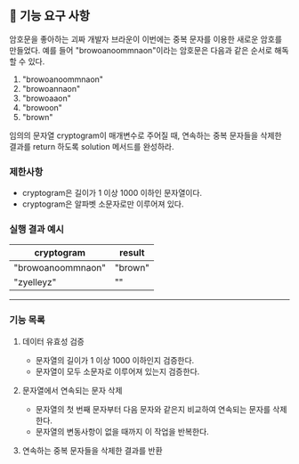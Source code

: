 ## 🚀 기능 요구 사항

암호문을 좋아하는 괴짜 개발자 브라운이 이번에는 중복 문자를 이용한 새로운 암호를 만들었다. 예를 들어 "browoanoommnaon"이라는 암호문은 다음과 같은 순서로 해독할 수 있다.

1. "browoanoommnaon"
2. "browoannaon"
3. "browoaaon"
4. "browoon"
5. "brown"

임의의 문자열 cryptogram이 매개변수로 주어질 때, 연속하는 중복 문자들을 삭제한 결과를 return 하도록 solution 메서드를 완성하라.

### 제한사항

- cryptogram은 길이가 1 이상 1000 이하인 문자열이다.
- cryptogram은 알파벳 소문자로만 이루어져 있다.

### 실행 결과 예시

| cryptogram | result |
| --- | --- |
| "browoanoommnaon" | "brown" |
| "zyelleyz" | "" |

---

### 기능 목록

1. 데이터 유효성 검증
    - 문자열의 길이가 1 이상 1000 이하인지 검증한다.
    - 문자열이 모두 소문자로 이루어져 있는지 검증한다.


2. 문자열에서 연속되는 문자 삭제
    - 문자열의 첫 번째 문자부터 다음 문자와 같은지 비교하여 연속되는 문자를 삭제한다.
    - 문자열의 변동사항이 없을 때까지 이 작업을 반복한다.


3. 연속하는 중복 문자들을 삭제한 결과를 반환